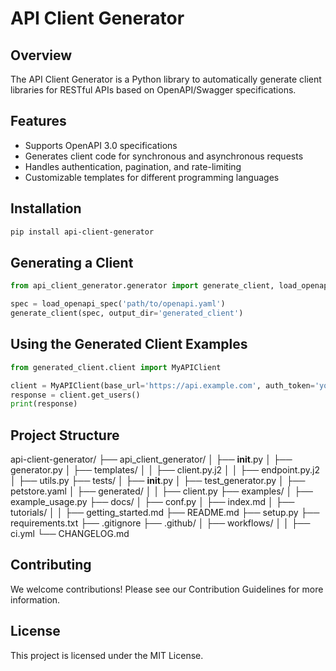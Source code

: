 # API Client Generator

## Overview
The API Client Generator is a Python library to automatically generate client libraries for RESTful APIs based on OpenAPI/Swagger specifications.

## Features
- Supports OpenAPI 3.0 specifications
- Generates client code for synchronous and asynchronous requests
- Handles authentication, pagination, and rate-limiting
- Customizable templates for different programming languages

## Installation

```bash
pip install api-client-generator
```

## Generating a Client


```python
from api_client_generator.generator import generate_client, load_openapi_spec

spec = load_openapi_spec('path/to/openapi.yaml')
generate_client(spec, output_dir='generated_client')
```

## Using the Generated Client Examples

```python
from generated_client.client import MyAPIClient

client = MyAPIClient(base_url='https://api.example.com', auth_token='your_token')
response = client.get_users()
print(response)
```



## Project Structure

api-client-generator/
├── api_client_generator/
│   ├── __init__.py
│   ├── generator.py
│   ├── templates/
│   │   ├── client.py.j2
│   │   ├── endpoint.py.j2
│   ├── utils.py
├── tests/
│   ├── __init__.py
│   ├── test_generator.py
│   ├── petstore.yaml
│   ├── generated/
│   │   ├── client.py
├── examples/
│   ├── example_usage.py
├── docs/
│   ├── conf.py
│   ├── index.md
│   ├── tutorials/
│   │   ├── getting_started.md
├── README.md
├── setup.py
├── requirements.txt
├── .gitignore
├── .github/
│   ├── workflows/
│   │   ├── ci.yml
└── CHANGELOG.md


## Contributing
We welcome contributions! Please see our Contribution Guidelines for more information.

## License
This project is licensed under the MIT License.
